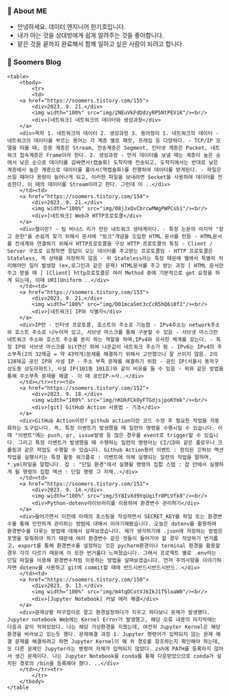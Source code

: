 ### 💬 About ME

- 안녕하세요. 데이터 엔지니어 한기호입니다.
- 내가 아는 것을 상대방에게 쉽게 알려주는 것을 좋아합니다.  
- 맡은 것을 끝까지 완료해서 함께 일하고 싶은 사람이 되려고 합니다.

### 🌱 Soomers Blog



    <table>
        <tbody>
            <tr>
            <td>
        <a href="https://soomers.tistory.com/155">
            <div>2023. 9. 21.</div>
            <img width="100%" src="img/2NEuVkFdDdzyRP5NtPEViK"/><br/>
            <div>[네트워크] 네트워크의 데이터와 생성과정</div>
        </a>
        <div>목차 1. 네트워크의 데이터 2. 생성과정 3. 용어정리 1. 네트워크의 데이터 - 네트워크의 데이터를 부르는 용어는 각 계층 별로 패킷, 프레임 등 다양하다. - TCP/IP 모델을 따를 때, 응용 계층은 Stream, 전송계층은 Segment, 인터넷 계층은 Packet, 네트워크 접속계층은 Frame이라 한다. 2. 생성과정 - 먼저 데이터를 보낼 때는 계층이 높은 순에서 낮은 순으로 데이터를 감싸면서(캡슐화) 도착지에 전송되고, 도착지에서는 반대로 낮은 계층에서 높은 계층으로 데이터를 풀어서(역캡슐화)를 진행하여 데이터를 받게된다. - 파일은 쓰일 때마다 용량이 늘어나게 되고, 이러한 파일을 보내려면 Socket을 사용하여 데이터를 전송한다. 이 때의 데이터를 Stream이라고 한다. 그런데 이 ..</div>
        </td><td>
        <a href="https://soomers.tistory.com/154">
            <div>2023. 9. 21.</div>
            <img width="100%" src="img/08jJxQvCbrcwMWgPWPCsb1"/><br/>
            <div>[네트워크] Web과 HTTP프로토콜</div>
        </a>
        <div>웹이란? - 팀 버너스 리가 만든 네트워크 생태계이다. - 특정 논문의 마지막 "참고 문헌"을 손쉽게 찾기 위해서 문서에 "링크"개념을 도입한 HTML 문서를 만듬 - HTML문서를 전세계와 연결하기 위해서 HTTP프로토콜을 구상 HTTP 프로토콜의 특징 - Client / Server 구조로 요청하면 응답이 오는 데이터를 주고받는 프로토콜임 - HTTP 프로토콜은 Stateless, 즉 상태를 저장하지 않음 - 위 Stateless라는 특징 때문에 웹에서 특별히 처리해야만 일이 발생함 (ex,로그인과 같은 문제) HTML문서를 주고 받는 과정 [ HTML 문서만 주고 받을 때 ] [Client] http프로토콜은 여러 Method 중에 기본적으로 get 요청을 하게 되는데, 이때 URI(Uniform ..</div>
        </td><td>
        <a href="https://soomers.tistory.com/153">
            <div>2023. 9. 21.</div>
            <img width="100%" src="img/D01mcaSmt3cCcR5hQ6i0f1"/><br/>
            <div>[네트워크] IP와 식별자</div>
        </a>
        <div>IP란 - 인터넷 프로토콜, 호스트의 주소로 기능함 - IPv4주소는 network주소와 호스트 주소로 나누어져 있고, 서브넷 마스크를 통해 구분할 수 있음 - 서브넷 마스크란 네트워크 주소와 호스트 주소를 분리 하는 역할을 하며,IPv4와 유사한 체계를 갖는다. - 특정 IP와 서브넷 마스크를 bit연산 하여 나온값이 네트워크 주소가 됨 - IPv6는 IPv4의 주소부족(2의 32제곱 = 약 43억개)문제를 해결하기 위해서 고안했으나 잘 쓰이지 않음. 2의 128제곱 공인 IP와 사설 IP - 주소 부족 문제를 해결하기 위함 - 공인 IP(서울시 동작구 상도동 상도아파트), 사설 IP(101동 101호)와 같이 비유를 들 수 있음 - 위와 같은 방법을 통해 주소부족 문제를 해결 - 이 때 공인IP->사..</div>
        </td></tr><tr><td>
        <a href="https://soomers.tistory.com/152">
            <div>2023. 9. 18.</div>
            <img width="100%" src="img/nKUkFCkOyFTGdjsjpoKYmk"/><br/>
            <div>[git] GitHub Action 사용법 - 기초</div>
        </a>
        <div>GitHub Action이란? github action이란 코드 수정 후 필요한 작업을 자동화하는 도구입니다. 즉, 특정 이벤트가 발생했을 때 일련의 명령을 수행시킬 수 있습니다. 이 때 "이벤트"에는 push, pr, issue발생 등 많은 경우를 event로 trigger할 수 있습니다. 그리고 특정 이벤트가 발생했을 때 수행하는 일련의 명령어는 CI/CD와 같은 플로우나 크롤링과 같은 작업도 수행할 수 있습니다. Github Action용어 이벤트 : 정의된 깃허브 액션 작업을 실행시키는 특정 활동 워크플로 : 이벤트에 의해 실행되는 일련의 작업을 말하며, *.yml파일을 말합니다. 잡 : "단일 환경"에서 실행될 명령의 집합 스텝 : 잡 안에서 실행하게 될 명령의 집합 액션 : 단일 명령 그 자체..</div>
        </td><td>
        <a href="https://soomers.tistory.com/151">
            <div>2023. 9. 14.</div>
            <img width="100%" src="img/5Y8IvXd9YqUqifr0PLVfk0"/><br/>
            <div>Python-dotenv라이브러리를 이용하여 환경변수 관리하기</div>
        </a>
        <div>들어가면서 이전에 아래의 포스팅을 작성하면서 SECRET_KEY를 파일 또는 환경변수를 통해 안전하게 관리하는 방법에 대해서 이야기해봤습니다. 오늘은 dotenv를 활용하여 환경변수를 다루는 방법에 대해서 살펴보겠습니다. 제가 생각하기에 .json에 저장하는 방법은 포맷을 맞춰줘야 하기 때문에 여러 환경변수 같은 것들이 들어가야 할 경우 작성하기 번거롭고, export를 통해 환경변수를 설정하는 것은 pycharm환경이나 terminal 환경을 활용할 경우 각각 다르기 때문에 이 또한 번거롭다 느껴졌습니다. 그래서 프로젝트 별로 .env라는 단일 파일을 이용해 환경변수처럼 이용하는 방법을 살펴보겠습니다. 먼저 주의사항을 이야기하자면 dotenv를 사용하고 git에 commit할 때에 반드시반드시반드시반드..</div>
        </td><td>
        <a href="https://soomers.tistory.com/150">
            <div>2023. 9. 13.</div>
            <img width="100%" src="img/m4tqDCotVJ6IkJ1T5loaW0"/><br/>
            <div>[Jupyter Notebook] 커널 에러 해결</div>
        </a>
        <div>문제상황 마구잡이로 깔고 환경설정하다가 지우고 하다보니 문제가 발생했다. Jupyter notebook Web에는 Kernel Error가 발생했고, 해당 오류 내용의 마지막에는 다음과 같이 적혀있었다. 나는 해당 가상환경을 지웠는데, 여전히 Jupyter Kernel은 해당 환경을 바라보고 있는듯 했다. 문제해결 과정 1. Jupyter 명령어가 입력되지 않는 문제 해결 문제를 해결하려고 하면 Jupyter Kernel이 왜 위 경로를 참조하는지 확인해야 하는데, 또 다른 문제인 Jupyter라는 명령어 자체가 입력되지 않았다. zsh에 PATH를 등록하지 않아서 생긴 문제이다. 나는 Jupyter Notebook을 conda를 통해 다운받았으므로 conda가 설치된 경로의 /bin을 등록해야 했다. ..</div>
        </td></tr><tr>
            </tr>
        </tbody>
    </table
    